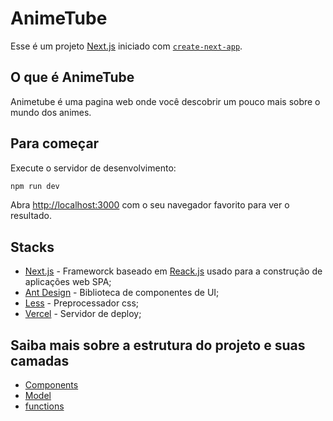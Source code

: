 # AnimeTube

Esse é um projeto [Next.js](https://nextjs.org/) iniciado com [`create-next-app`](https://github.com/vercel/next.js/tree/canary/packages/create-next-app).

## O que é AnimeTube
Animetube é uma pagina web onde você descobrir um pouco mais sobre o mundo dos animes.

## Para começar

Execute o servidor de desenvolvimento:

```bash
npm run dev
```

Abra [http://localhost:3000](http://localhost:3000) com o seu navegador favorito para ver o resultado.

## Stacks

* [Next.js](https://nextjs.org/) - Frameworck baseado em [Reack.js]() usado para a construção de aplicações web SPA;
* [Ant Design](https://ant.design/) - Biblioteca de componentes de UI;
* [Less](https://nextjs.org/) - Preprocessador css;
* [Vercel]() - Servidor de deploy;

## Saiba mais sobre a estrutura do projeto e suas camadas
* [Components](./docs/components.md)
* [Model](./docs/model.md)
* [functions](./docs/functions)
